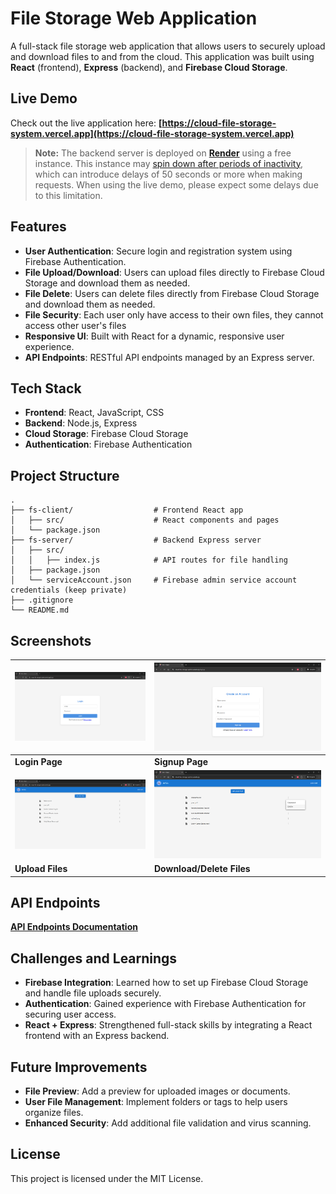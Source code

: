 # File Storage Web Application

A full-stack file storage web application that allows users to securely upload and download files to and from the cloud. This application was built using **React** (frontend), **Express** (backend), and **Firebase Cloud Storage**.

## Live Demo

Check out the live application here: **[https://cloud-file-storage-system.vercel.app](https://cloud-file-storage-system.vercel.app)**

> **Note:** The backend server is deployed on **[Render](https://render.com/)** using a free instance. This instance may [spin down after periods of inactivity](https://docs.render.com/free#spinning-down-on-idle), which can introduce delays of 50 seconds or more when making requests. When using the live demo, please expect some delays due to this limitation.

## Features

- **User Authentication**: Secure login and registration system using Firebase Authentication.
- **File Upload/Download**: Users can upload files directly to Firebase Cloud Storage and download them as needed.
- **File Delete**: Users can delete files directly from Firebase Cloud Storage and download them as needed.
- **File Security**: Each user only have access to their own files, they cannot access other user's files
- **Responsive UI**: Built with React for a dynamic, responsive user experience.
- **API Endpoints**: RESTful API endpoints managed by an Express server.

## Tech Stack

- **Frontend**: React, JavaScript, CSS
- **Backend**: Node.js, Express
- **Cloud Storage**: Firebase Cloud Storage
- **Authentication**: Firebase Authentication

## Project Structure

```plaintext
.
├── fs-client/                  # Frontend React app
│   ├── src/                    # React components and pages
│   └── package.json
├── fs-server/                  # Backend Express server
│   ├── src/               
│   │   ├── index.js            # API routes for file handling
│   ├── package.json
│   └── serviceAccount.json     # Firebase admin service account credentials (keep private)
├── .gitignore
└── README.md
```

## Screenshots

| ![Login Page](./img/login.png)              | ![Signup Page](./img/signup.png)              |
|---------------------------------------------|-----------------------------------------------|
| **Login Page**                              | **Signup Page**                               |
| ![Upload Page](./img/upload.png)            | ![Download-Delete](./img/download-delete.png) |
| **Upload Files**                            | **Download/Delete Files**                     |

## API Endpoints

**[API Endpoints Documentation](./fs-server/api.md)**

## Challenges and Learnings

- **Firebase Integration**: Learned how to set up Firebase Cloud Storage and handle file uploads securely.
- **Authentication**: Gained experience with Firebase Authentication for securing user access.
- **React + Express**: Strengthened full-stack skills by integrating a React frontend with an Express backend.

## Future Improvements

- **File Preview**: Add a preview for uploaded images or documents.
- **User File Management**: Implement folders or tags to help users organize files.
- **Enhanced Security**: Add additional file validation and virus scanning.

## License

This project is licensed under the MIT License.